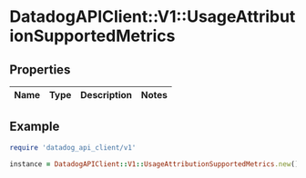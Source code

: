 # DatadogAPIClient::V1::UsageAttributionSupportedMetrics

## Properties

| Name | Type | Description | Notes |
| ---- | ---- | ----------- | ----- |

## Example

```ruby
require 'datadog_api_client/v1'

instance = DatadogAPIClient::V1::UsageAttributionSupportedMetrics.new()
```
